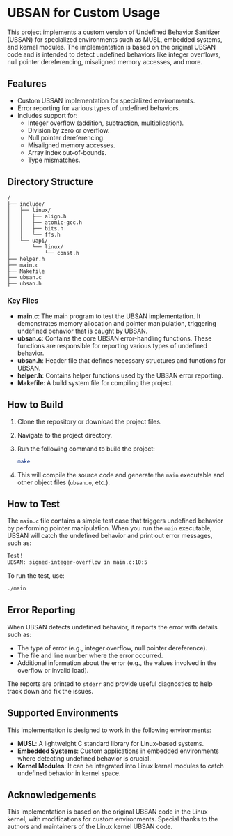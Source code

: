 # UBSAN for Custom Usage

This project implements a custom version of Undefined Behavior Sanitizer (UBSAN) for specialized environments such as MUSL, embedded systems, and kernel modules. The implementation is based on the original UBSAN code and is intended to detect undefined behaviors like integer overflows, null pointer dereferencing, misaligned memory accesses, and more.

## Features

- Custom UBSAN implementation for specialized environments.
- Error reporting for various types of undefined behaviors.
- Includes support for:
  - Integer overflow (addition, subtraction, multiplication).
  - Division by zero or overflow.
  - Null pointer dereferencing.
  - Misaligned memory accesses.
  - Array index out-of-bounds.
  - Type mismatches.

## Directory Structure

```
/
├── include/
│   ├── linux/
│   │   ├── align.h
│   │   ├── atomic-gcc.h
│   │   ├── bits.h
│   │   └── ffs.h
│   └── uapi/
│       └── linux/
│           └── const.h
├── helper.h
├── main.c
├── Makefile
├── ubsan.c
├── ubsan.h
```

### Key Files

- **main.c**: The main program to test the UBSAN implementation. It demonstrates memory allocation and pointer manipulation, triggering undefined behavior that is caught by UBSAN.
- **ubsan.c**: Contains the core UBSAN error-handling functions. These functions are responsible for reporting various types of undefined behavior.
- **ubsan.h**: Header file that defines necessary structures and functions for UBSAN.
- **helper.h**: Contains helper functions used by the UBSAN error reporting.
- **Makefile**: A build system file for compiling the project.

## How to Build

1. Clone the repository or download the project files.
2. Navigate to the project directory.
3. Run the following command to build the project:

   ```bash
   make
   ```

4. This will compile the source code and generate the `main` executable and other object files (`ubsan.o`, etc.).

## How to Test

The `main.c` file contains a simple test case that triggers undefined behavior by performing pointer manipulation. When you run the `main` executable, UBSAN will catch the undefined behavior and print out error messages, such as:

```bash
Test!
UBSAN: signed-integer-overflow in main.c:10:5
```

To run the test, use:

```bash
./main
```

## Error Reporting

When UBSAN detects undefined behavior, it reports the error with details such as:

- The type of error (e.g., integer overflow, null pointer dereference).
- The file and line number where the error occurred.
- Additional information about the error (e.g., the values involved in the overflow or invalid load).

The reports are printed to `stderr` and provide useful diagnostics to help track down and fix the issues.

## Supported Environments

This implementation is designed to work in the following environments:

- **MUSL**: A lightweight C standard library for Linux-based systems.
- **Embedded Systems**: Custom applications in embedded environments where detecting undefined behavior is crucial.
- **Kernel Modules**: It can be integrated into Linux kernel modules to catch undefined behavior in kernel space.

## Acknowledgements

This implementation is based on the original UBSAN code in the Linux kernel, with modifications for custom environments. Special thanks to the authors and maintainers of the Linux kernel UBSAN code.
